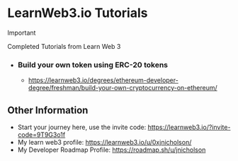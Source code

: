 # LearnWeb3.io Tutorials
> [!IMPORTANT]
> Completed Tutorials from Learn Web 3
- ### Build your own token using ERC-20 tokens
    - https://learnweb3.io/degrees/ethereum-developer-degree/freshman/build-your-own-cryptocurrency-on-ethereum/ 



 ## Other Information 
- Start your journey here, use the invite code: https://learnweb3.io/?invite-code=9T9G3o1f 
- My learn web3 profile: https://learnweb3.io/u/0xjnicholson/ 
- My Developer Roadmap Profile: https://roadmap.sh/u/jnicholson
